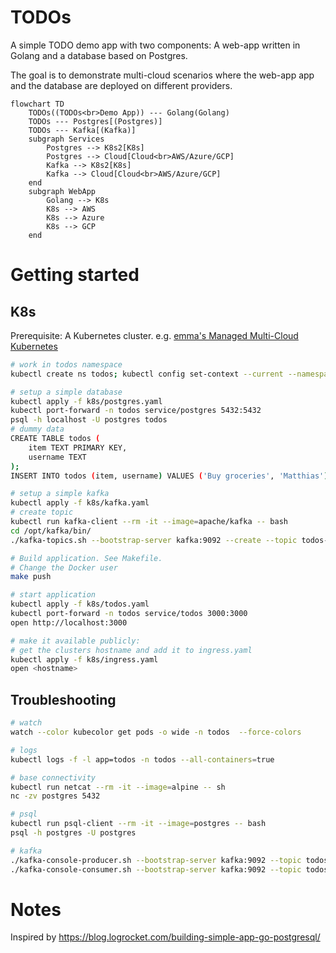 # TODOs

A simple TODO demo app with two components: A web-app written in Golang and a database based on Postgres.

The goal is to demonstrate multi-cloud scenarios where the web-app app and the database are deployed on different providers. 


```mermaid
flowchart TD
    TODOs((TODOs<br>Demo App)) --- Golang(Golang)
    TODOs --- Postgres[(Postgres)]
    TODOs --- Kafka[(Kafka)]
    subgraph Services
        Postgres --> K8s2[K8s]
        Postgres --> Cloud[Cloud<br>AWS/Azure/GCP]
        Kafka --> K8s2[K8s]
        Kafka --> Cloud[Cloud<br>AWS/Azure/GCP]
    end
    subgraph WebApp
        Golang --> K8s
        K8s --> AWS 
        K8s --> Azure 
        K8s --> GCP    
    end
```

# Getting started

## K8s

Prerequisite: A Kubernetes cluster. e.g. [emma's Managed Multi-Cloud Kubernetes](https://docs.emma.ms/project-services/managed-kubernetes-service/)

```sh
# work in todos namespace
kubectl create ns todos; kubectl config set-context --current --namespace=todos

# setup a simple database
kubectl apply -f k8s/postgres.yaml
kubectl port-forward -n todos service/postgres 5432:5432
psql -h localhost -U postgres todos
# dummy data
CREATE TABLE todos (
    item TEXT PRIMARY KEY,
    username TEXT
);
INSERT INTO todos (item, username) VALUES ('Buy groceries', 'Matthias'), ('Finish homework', 'Matthias'), ('Clean the house', 'Matthias');

# setup a simple kafka
kubectl apply -f k8s/kafka.yaml
# create topic
kubectl run kafka-client --rm -it --image=apache/kafka -- bash
cd /opt/kafka/bin/
./kafka-topics.sh --bootstrap-server kafka:9092 --create --topic todos-topic

# Build application. See Makefile.
# Change the Docker user
make push

# start application
kubectl apply -f k8s/todos.yaml
kubectl port-forward -n todos service/todos 3000:3000
open http://localhost:3000

# make it available publicly:
# get the clusters hostname and add it to ingress.yaml
kubectl apply -f k8s/ingress.yaml
open <hostname>
```

## Troubleshooting

```sh
# watch
watch --color kubecolor get pods -o wide -n todos  --force-colors

# logs
kubectl logs -f -l app=todos -n todos --all-containers=true

# base connectivity
kubectl run netcat --rm -it --image=alpine -- sh
nc -zv postgres 5432

# psql
kubectl run psql-client --rm -it --image=postgres -- bash
psql -h postgres -U postgres 

# kafka
./kafka-console-producer.sh --bootstrap-server kafka:9092 --topic todos-topic
./kafka-console-consumer.sh --bootstrap-server kafka:9092 --topic todos-topic --from-beginning
```

# Notes
Inspired by https://blog.logrocket.com/building-simple-app-go-postgresql/